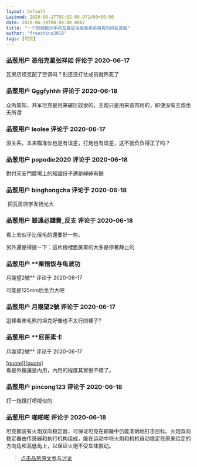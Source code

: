 ```yaml
---
layout: default
Lastmod: 2020-06-17T05:02:09.971480+00:00
date: 2020-06-18T00:00:00.000Z
title: "一个视频揭示中共瓦房店坦克和美系坦克的内在差距"
author: "freechina2018"
tags: [坦克]
---
```




            
### 品葱用户 **恶俗克星张祥如** 评论于 2020-06-17
        
瓦房店坦克配了空调吗？别还没打仗成员就热死了
        


            
### 品葱用户 **Gggfyhhh** 评论于 2020-06-18
        
众所周知，共军坦克是用来碾压奴隶的，主炮只是用来装饰用的，即便没有主炮也无所谓
        


            
### 品葱用户 **leolee** 评论于 2020-06-17
        
没关系，本来瞄准仪也是有误差，打炮也有误差，这不就负负得正了吗？
        


            
### 品葱用户 **popodie2020** 评论于 2020-06-18
        
對付天安門廣場上的知識份子還是綽綽有餘
        


            
### 品葱用户 **binghongcha** 评论于 2020-06-18
        
 把瓦房店学发扬光大
        


            
### 品葱用户 **雖遠必譴責_反支** 评论于 2020-06-18
        
看上去似乎比俄毛的還要好一些。  
  
另外還是得提一下：這片段裡面美軍的大多是停著靜止的
        


            
### 品葱用户 **栗悟饭与龟波功 
月幾望2號** 评论于 2020-06-17
        
可能是125mm后坐力大吧
        


            
### 品葱用户 **月幾望2號** 评论于 2020-06-17
        
這樣看來毛熊的坦克好像也不太行的樣子?
        


            
### 品葱用户 **尼哥素卡 
月幾望2號** 评论于 2020-06-17
        
[\[quote\]\[/quote\]]( "/video/item_id-21871#")  
看是外銷還是內用，內用的程度其實很不錯了。
        


            
### 品葱用户 **pincong123** 评论于 2020-06-18
        
打一炮跟打喷嚏似的
        


            
### 品葱用户 **啪啪啪** 评论于 2020-06-18
        
坦克都装有火炮双向稳定器，可保证坦克在颠簸中仍能准确地打击目标。火炮双向稳定器由传感器和执行机构组成，能在运动中将火炮和机枪自动稳定在原来给定的方向角和高低角上，以保证火炮不受车体振动。
        






> [点击品葱原文参与讨论](https://pincong.rocks/video/id-2356__sort_key-agree_count__sort-DESC)

